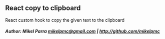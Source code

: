 ## React copy to clipboard

React custom hook to copy the given text to the clipboard

##### Author: Mikel Parra <mikelpmc@gmail.com> | <http://github.com/mikelpmc>
